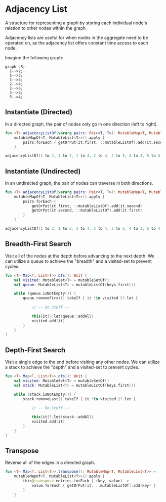 # Adjacency List

A structure for representing a graph by storing each individual node's relation
to other nodes within the graph.

Adjacency lists are useful for when nodes in the aggregate need to be operated on, as
the adjacency list offers constant time access to each node.

Imagine the following graph:

```mermaid
graph LR;
  1-->2;
  1-->3;
  1-->4;
  2-->4;
  2-->5;
  4-->3;
  5-->4;
```

## Instantiate (Directed)

In a directed graph, the pair of nodes only go in one direction (left to right).

```kotlin
fun <T> adjacencyListOf(vararg pairs: Pair<T, T>): MutableMap<T, MutableList<T>> = 
    mutableMapOf<T, MutableList<T>>().apply {
        pairs.forEach { getOrPut(it.first, ::mutableListOf).add(it.second) }
    }

adjacencyListOf(1 to 2, 1 to 3, 1 to 4, 2 to 4, 2 to 5, 4 to 3, 5 to 4)
```

## Instantiate (Undirected)

In an undirected graph, the pair of nodes can traverse in both directions.

```kotlin
fun <T> adjacencyListOf(vararg pairs: Pair<T, T>): MutableMap<T, MutableList<T>> = 
    mutableMapOf<T, MutableList<T>>().apply {
        pairs.forEach { 
            getOrPut(it.first, ::mutableListOf).add(it.second)
            getOrPut(it.second, ::mutableListOf).add(it.first)
        }
    }

adjacencyListOf(1 to 2, 1 to 3, 1 to 4, 2 to 4, 2 to 5, 4 to 3, 5 to 4)
```

## Breadth-First Search

Visit all of the nodes at the depth before advancing to the next depth.
We can utilize a queue to achieve the "breadth" and a visited-set to prevent cycles.

```kotlin
fun <T> Map<T, List<T>>.bfs(): Unit {
    val visited: MutableSet<T> = mutableSetOf()
    val queue: MutableList<T> = mutableListOf(keys.first())

    while (queue.isNotEmpty()) {
        queue.removeFirst().takeIf { it !in visited }?.let {
            
            // -- Do Stuff --

            this[it]?.let(queue::addAll)
            visited.add(it)
        }
    }
}
```

## Depth-First Search

Visit a single edge to the end before visiting any other nodes.
We can utilize a stack to achieve the "depth" and a visited-set to prevent cycles.

```kotlin
fun <T> Map<T, List<T>>.dfs(): Unit {
    val visited: MutableSet<T> = mutableSetOf()
    val stack: MutableList<T> = mutableListOf(keys.first())

    while (stack.isNotEmpty()) {
        stack.removeLast().takeIf { it !in visited }?.let {
            
            // -- Do Stuff --

            this[it]?.let(stack::addAll)
            visited.add(it)
        }
    }
}
```

## Transpose

Reverse all of the edges in a directed graph.

```kotlin
fun <T> Map<T, List<T>>.transpose(): MutableMap<T, MutableList<T>> =
    mutableMapOf<T, MutableList<T>>().apply {
        this@transpose.entries.forEach { (key, value) ->
            value.forEach { getOrPut(it, ::mutableListOf).add(key) }
        }
    }
```
